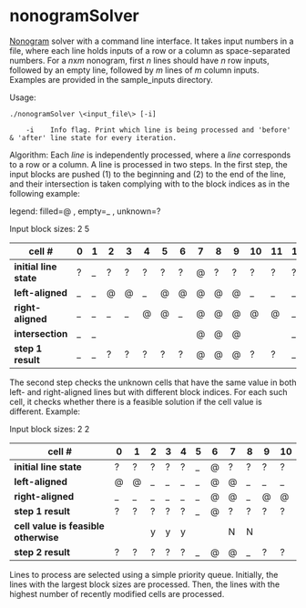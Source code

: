 # nonogramSolver
[Nonogram][1] solver with a command line interface. It takes input numbers in a file, where each line holds inputs of a row or a column as space-separated numbers. For a *n*x*m* nonogram, first *n* lines should have *n* row inputs, followed by an empty line, followed by *m* lines of *m* column inputs. Examples are provided in the sample_inputs directory.

Usage:

    ./nonogramSolver \<input_file\> [-i]

        -i    Info flag. Print which line is being processed and 'before' & 'after' line state for every iteration.

Algorithm:
Each *line* is independently processed, where a *line* corresponds to a row or a column. A line is processed in two steps. In the first step, the input blocks are pushed (1) to the beginning and (2) to the end of the line, and their intersection is taken complying with to the block indices as in the following example:

legend: filled=@ , empty=_ , unknown=?

Input block sizes: 2 5

|cell # |0|1|2|3|4|5|6|7|8|9|10|11|12|
|---|---|---|---|---|---|---|---|---|---|---|---|---|---|
|**initial line state**|?|_|?|?|?|?|?|@|?|?|?|?|?|
|**left-aligned**      |_|_|@|@|_|@|@|@|@|@|_|_|_|
|**right-aligned**     |_|_|_|_|@|@|_|@|@|@|@|@|_|
|**intersection**      |_|_| | | | | |@|@|@| | |_|
|**step 1 result**     |_|_|?|?|?|?|?|@|@|@|?|?|_|

The second step checks the unknown cells that have the same value in both left- and right-aligned lines but with different block indices. For each such cell, it checks whether there is a feasible solution if the cell value is different. Example:

Input block sizes: 2 2

|cell # |0|1|2|3|4|5|6|7|8|9|10|
|---|---|---|---|---|---|---|---|---|---|---|---|
|**initial line state**                  |?|?|?|?|?|_|@|?|?|?|?|
|**left-aligned**                        |@|@|_|_|_|_|@|@|_|_|_|
|**right-aligned**                       |_|_|_|_|_|_|@|@|_|@|@|
|**step 1 result**                       |?|?|?|?|?|_|@|?|?|?|?|
|**cell value is feasible otherwise**    | | |y|y|y| | |N|N| | |
|**step 2 result**                       |?|?|?|?|?|_|@|@|_|?|?|

Lines to process are selected using a simple priority queue. Initially, the lines with the largest block sizes are processed. Then, the lines with the highest number of recently modified cells are processed.

[1]: https://en.wikipedia.org/wiki/Nonogram
